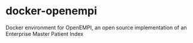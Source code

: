 # docker-openempi
Docker environment for OpenEMPI, an open source implementation of an Enterprise Master Patient Index
